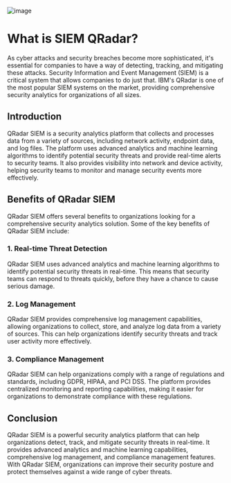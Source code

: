 ![image](https://user-images.githubusercontent.com/63524369/221188722-39fbd975-a5b5-42de-988f-6c8660f5e6ae.png)

# What is SIEM QRadar?

As cyber attacks and security breaches become more sophisticated, it's essential for companies to have a way of detecting, tracking, and mitigating these attacks. Security Information and Event Management (SIEM) is a critical system that allows companies to do just that. IBM's QRadar is one of the most popular SIEM systems on the market, providing comprehensive security analytics for organizations of all sizes.

## Introduction

QRadar SIEM is a security analytics platform that collects and processes data from a variety of sources, including network activity, endpoint data, and log files. The platform uses advanced analytics and machine learning algorithms to identify potential security threats and provide real-time alerts to security teams. It also provides visibility into network and device activity, helping security teams to monitor and manage security events more effectively.

## Benefits of QRadar SIEM

QRadar SIEM offers several benefits to organizations looking for a comprehensive security analytics solution. Some of the key benefits of QRadar SIEM include:

### 1. Real-time Threat Detection

QRadar SIEM uses advanced analytics and machine learning algorithms to identify potential security threats in real-time. This means that security teams can respond to threats quickly, before they have a chance to cause serious damage.

### 2. Log Management

QRadar SIEM provides comprehensive log management capabilities, allowing organizations to collect, store, and analyze log data from a variety of sources. This can help organizations identify security threats and track user activity more effectively.

### 3. Compliance Management

QRadar SIEM can help organizations comply with a range of regulations and standards, including GDPR, HIPAA, and PCI DSS. The platform provides centralized monitoring and reporting capabilities, making it easier for organizations to demonstrate compliance with these regulations.

## Conclusion

QRadar SIEM is a powerful security analytics platform that can help organizations detect, track, and mitigate security threats in real-time. It provides advanced analytics and machine learning capabilities, comprehensive log management, and compliance management features. With QRadar SIEM, organizations can improve their security posture and protect themselves against a wide range of cyber threats.
